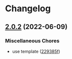 # Changelog

## [2.0.2](https://github.com/awesomeorganization/servers/compare/v2.0.1...v2.0.2) (2022-06-09)


### Miscellaneous Chores

* use template ([229385f](https://github.com/awesomeorganization/servers/commit/229385f36a609031907e425308f78bb17885871a))
